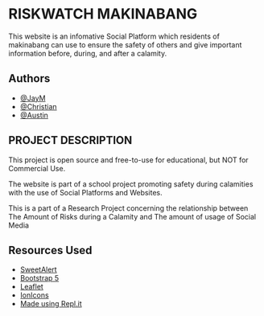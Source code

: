# RISKWATCH MAKINABANG

This website is an infomative Social Platform which residents of makinabang can use to ensure the safety of others and give important information before, during, and after a calamity.


## Authors

- [@JayM](https://www.github.com/J4YM)
- [@Christian](https://www.github.com/Christian13th)
- [@Austin](https://www.github.com/MBGA04)

## PROJECT DESCRIPTION

This project is open source and free-to-use for educational, but NOT for Commercial Use. 

The website is part of a school project promoting safety during calamities with the use of Social Platforms and Websites.

This is a part of a Research Project concerning the relationship between The Amount of Risks during a Calamity and The amount of usage of Social Media
## Resources Used

 - [SweetAlert](https://sweetalert2.github.io/)
 - [Bootstrap 5](https://getbootstrap.com/)
 - [Leaflet](https://leafletjs.com/)
 - [IonIcons](https://ionic.io/ionicons)
 - [Made using Repl.it](https://replit.com/)
